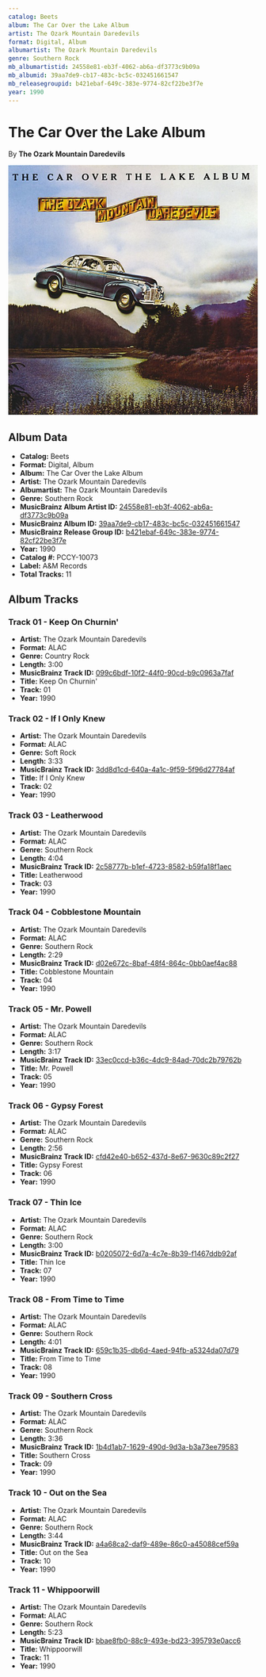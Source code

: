 ```yaml
---
catalog: Beets
album: The Car Over the Lake Album
artist: The Ozark Mountain Daredevils
format: Digital, Album
albumartist: The Ozark Mountain Daredevils
genre: Southern Rock
mb_albumartistid: 24558e81-eb3f-4062-ab6a-df3773c9b09a
mb_albumid: 39aa7de9-cb17-483c-bc5c-032451661547
mb_releasegroupid: b421ebaf-649c-383e-9774-82cf22be3f7e
year: 1990
---
```


# The Car Over the Lake Album

By **The Ozark Mountain Daredevils**

![](../../assets/beetscovers/The_Ozark_Mountain_Daredevils-The_Car_Over_the_Lake_Album.jpg)

## Album Data

- **Catalog:** Beets
- **Format:** Digital, Album
- **Album:** The Car Over the Lake Album
- **Artist:** The Ozark Mountain Daredevils
- **Albumartist:** The Ozark Mountain Daredevils
- **Genre:** Southern Rock
- **MusicBrainz Album Artist ID:** [24558e81-eb3f-4062-ab6a-df3773c9b09a](https://musicbrainz.org/artist/24558e81-eb3f-4062-ab6a-df3773c9b09a)
- **MusicBrainz Album ID:** [39aa7de9-cb17-483c-bc5c-032451661547](https://musicbrainz.org/release/39aa7de9-cb17-483c-bc5c-032451661547)
- **MusicBrainz Release Group ID:** [b421ebaf-649c-383e-9774-82cf22be3f7e](https://musicbrainz.org/release-group/b421ebaf-649c-383e-9774-82cf22be3f7e)
- **Year:** 1990
- **Catalog #:** PCCY-10073
- **Label:** A&M Records
- **Total Tracks:** 11

## Album Tracks

### Track 01 - Keep On Churnin'

- **Artist:** The Ozark Mountain Daredevils
- **Format:** ALAC
- **Genre:** Country Rock
- **Length:** 3:00
- **MusicBrainz Track ID:** [099c6bdf-10f2-44f0-90cd-b9c0963a7faf](https://musicbrainz.org/recording/099c6bdf-10f2-44f0-90cd-b9c0963a7faf)
- **Title:** Keep On Churnin'
- **Track:** 01
- **Year:** 1990

### Track 02 - If I Only Knew

- **Artist:** The Ozark Mountain Daredevils
- **Format:** ALAC
- **Genre:** Soft Rock
- **Length:** 3:33
- **MusicBrainz Track ID:** [3dd8d1cd-640a-4a1c-9f59-5f96d27784af](https://musicbrainz.org/recording/3dd8d1cd-640a-4a1c-9f59-5f96d27784af)
- **Title:** If I Only Knew
- **Track:** 02
- **Year:** 1990

### Track 03 - Leatherwood

- **Artist:** The Ozark Mountain Daredevils
- **Format:** ALAC
- **Genre:** Southern Rock
- **Length:** 4:04
- **MusicBrainz Track ID:** [2c58777b-b1ef-4723-8582-b59fa18f1aec](https://musicbrainz.org/recording/2c58777b-b1ef-4723-8582-b59fa18f1aec)
- **Title:** Leatherwood
- **Track:** 03
- **Year:** 1990

### Track 04 - Cobblestone Mountain

- **Artist:** The Ozark Mountain Daredevils
- **Format:** ALAC
- **Genre:** Southern Rock
- **Length:** 2:29
- **MusicBrainz Track ID:** [d02e672c-8baf-48f4-864c-0bb0aef4ac88](https://musicbrainz.org/recording/d02e672c-8baf-48f4-864c-0bb0aef4ac88)
- **Title:** Cobblestone Mountain
- **Track:** 04
- **Year:** 1990

### Track 05 - Mr. Powell

- **Artist:** The Ozark Mountain Daredevils
- **Format:** ALAC
- **Genre:** Southern Rock
- **Length:** 3:17
- **MusicBrainz Track ID:** [33ec0ccd-b36c-4dc9-84ad-70dc2b79762b](https://musicbrainz.org/recording/33ec0ccd-b36c-4dc9-84ad-70dc2b79762b)
- **Title:** Mr. Powell
- **Track:** 05
- **Year:** 1990

### Track 06 - Gypsy Forest

- **Artist:** The Ozark Mountain Daredevils
- **Format:** ALAC
- **Genre:** Southern Rock
- **Length:** 2:56
- **MusicBrainz Track ID:** [cfd42e40-b652-437d-8e67-9630c89c2f27](https://musicbrainz.org/recording/cfd42e40-b652-437d-8e67-9630c89c2f27)
- **Title:** Gypsy Forest
- **Track:** 06
- **Year:** 1990

### Track 07 - Thin Ice

- **Artist:** The Ozark Mountain Daredevils
- **Format:** ALAC
- **Genre:** Southern Rock
- **Length:** 3:00
- **MusicBrainz Track ID:** [b0205072-6d7a-4c7e-8b39-f1467ddb92af](https://musicbrainz.org/recording/b0205072-6d7a-4c7e-8b39-f1467ddb92af)
- **Title:** Thin Ice
- **Track:** 07
- **Year:** 1990

### Track 08 - From Time to Time

- **Artist:** The Ozark Mountain Daredevils
- **Format:** ALAC
- **Genre:** Southern Rock
- **Length:** 4:01
- **MusicBrainz Track ID:** [659c1b35-db6d-4aed-94fb-a5324da07d79](https://musicbrainz.org/recording/659c1b35-db6d-4aed-94fb-a5324da07d79)
- **Title:** From Time to Time
- **Track:** 08
- **Year:** 1990

### Track 09 - Southern Cross

- **Artist:** The Ozark Mountain Daredevils
- **Format:** ALAC
- **Genre:** Southern Rock
- **Length:** 3:36
- **MusicBrainz Track ID:** [1b4d1ab7-1629-490d-9d3a-b3a73ee79583](https://musicbrainz.org/recording/1b4d1ab7-1629-490d-9d3a-b3a73ee79583)
- **Title:** Southern Cross
- **Track:** 09
- **Year:** 1990

### Track 10 - Out on the Sea

- **Artist:** The Ozark Mountain Daredevils
- **Format:** ALAC
- **Genre:** Southern Rock
- **Length:** 3:44
- **MusicBrainz Track ID:** [a4a68ca2-daf9-489e-86c0-a45088cef59a](https://musicbrainz.org/recording/a4a68ca2-daf9-489e-86c0-a45088cef59a)
- **Title:** Out on the Sea
- **Track:** 10
- **Year:** 1990

### Track 11 - Whippoorwill

- **Artist:** The Ozark Mountain Daredevils
- **Format:** ALAC
- **Genre:** Southern Rock
- **Length:** 5:23
- **MusicBrainz Track ID:** [bbae8fb0-88c9-493e-bd23-395793e0acc6](https://musicbrainz.org/recording/bbae8fb0-88c9-493e-bd23-395793e0acc6)
- **Title:** Whippoorwill
- **Track:** 11
- **Year:** 1990

